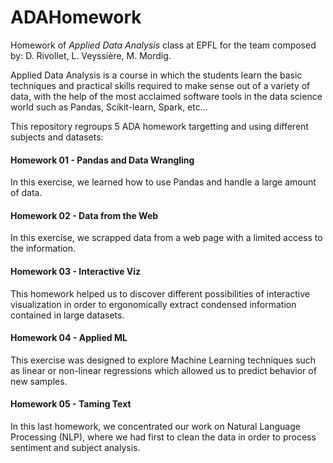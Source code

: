 # ADAHomework
Homework of *Applied Data Analysis* class at EPFL for the team composed by: D. Rivollet, L. Veyssière, M. Mordig.

Applied Data Analysis is a course in which the students learn the basic techniques and practical skills required to make sense out of a variety of data, with the help of the most acclaimed software tools in the data science world such as Pandas, Scikit-learn, Spark, etc...

This repository regroups 5 ADA homework targetting and using different subjects and datasets:

#### Homework 01 - Pandas and Data Wrangling
In this exercise, we learned how to use Pandas and handle a large amount of data.

#### Homework 02 - Data from the Web
In this exercise, we scrapped data from a web page with a limited access to the information.

#### Homework 03 - Interactive Viz
This homework helped us to discover different possibilities of interactive visualization in order to ergonomically extract condensed information contained in large datasets.

#### Homework 04 - Applied ML
This exercise was designed to explore Machine Learning techniques such as linear or non-linear regressions which allowed us to predict behavior of new samples.

#### Homework 05 - Taming Text
In this last homework, we concentrated our work on Natural Language Processing (NLP), where we had first to clean the data in order to process sentiment and subject analysis. 
